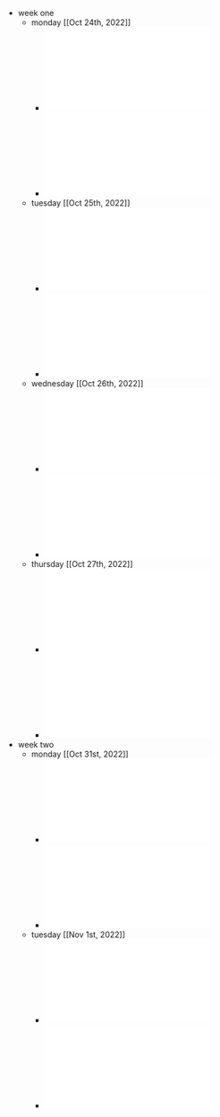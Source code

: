 - week one
	- monday [[Oct 24th, 2022]]
		- ![Homework1.pdf](../assets/Homework1_1666881756622_0.pdf)
		- ![Lesson1.pdf](../assets/Lesson1_1666881761941_0.pdf)
	- tuesday [[Oct 25th, 2022]]
		- ![Homework2.pdf](../assets/Homework2_1666881728016_0.pdf)
		- ![Lesson3.pdf](../assets/Lesson3_1666881739876_0.pdf)
	- wednesday [[Oct 26th, 2022]]
		- ![Lesson3.pdf](../assets/Lesson3_1666881715032_0.pdf)
		- ![Homework3.pdf](../assets/Homework3_1666881646877_0.pdf)
	- thursday [[Oct 27th, 2022]]
		- ![Homework4.pdf](../assets/Homework4_1666885961936_0.pdf)
		- ![Lesson4.pdf](../assets/Lesson4_1666885967781_0.pdf)
- week two
	- monday [[Oct 31st, 2022]]
		- ![Homework5.pdf](../assets/Homework5_1667235840430_0.pdf)
		- ![Lesson5.pdf](../assets/Lesson5_1667235861659_0.pdf)
	- tuesday [[Nov 1st, 2022]]
		- ![Homework6.pdf](../assets/Homework6_1667322144248_0.pdf)
		- ![Lesson6.pdf](../assets/Lesson6_1667322151601_0.pdf)